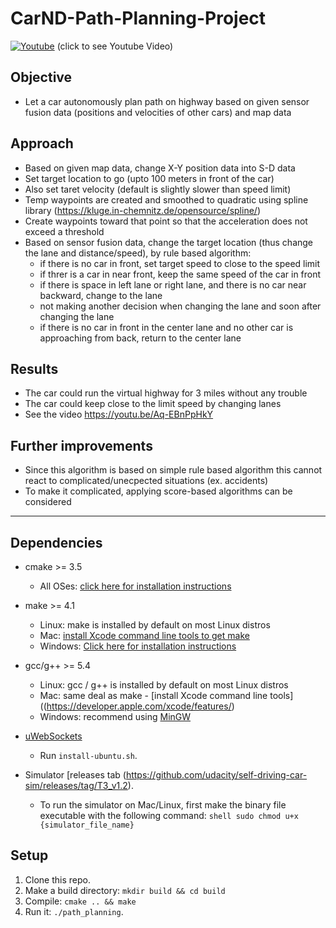 # CarND-Path-Planning-Project

[![Youtube](http://img.youtube.com/vi/Aq-EBnPpHkY/0.jpg)](https://www.youtube.com/watch?v=Aq-EBnPpHkY "Pathplanning")
  (click to see Youtube Video)

## Objective
- Let a car autonomously plan path on highway based on given sensor fusion data (positions and velocities of other cars) and map data

## Approach 
- Based on given map data, change X-Y position data into S-D data
- Set target location to go (upto 100 meters in front of the car) 
- Also set taret velocity (default is slightly slower than speed limit)
- Temp waypoints are created and smoothed to quadratic using spline library (https://kluge.in-chemnitz.de/opensource/spline/)
- Create waypoints toward that point so that the acceleration does not exceed a threshold
- Based on sensor fusion data, change the target location (thus change the lane and distance/speed), by rule based algorithm: 
  - if there is no car in front, set target speed to close to the speed limit
  - if threr is a car in near front, keep the same speed of the car in front
  - if there is space in left lane or right lane, and there is no car near backward, change to the lane
  - not making another decision when changing the lane and soon after changing the lane
  - if there is no car in front in the center lane and no other car is approaching from back, return to the center lane

## Results

- The car could run the virtual highway for 3 miles without any trouble
- The car could keep close to the limit speed by changing lanes
- See the video https://youtu.be/Aq-EBnPpHkY


## Further improvements 
- Since this algorithm is based on simple rule based algorithm this cannot react to complicated/unecpected situations (ex. accidents)
- To make it complicated, applying score-based algorithms can be considered


---

## Dependencies

* cmake >= 3.5
  * All OSes: [click here for installation instructions](https://cmake.org/install/)
* make >= 4.1
  * Linux: make is installed by default on most Linux distros
  * Mac: [install Xcode command line tools to get make](https://developer.apple.com/xcode/features/)
  * Windows: [Click here for installation instructions](http://gnuwin32.sourceforge.net/packages/make.htm)
* gcc/g++ >= 5.4
  * Linux: gcc / g++ is installed by default on most Linux distros
  * Mac: same deal as make - [install Xcode command line tools]((https://developer.apple.com/xcode/features/)
  * Windows: recommend using [MinGW](http://www.mingw.org/)
* [uWebSockets](https://github.com/uWebSockets/uWebSockets)
  * Run `install-ubuntu.sh`.
    
* Simulator [releases tab (https://github.com/udacity/self-driving-car-sim/releases/tag/T3_v1.2).  
  * To run the simulator on Mac/Linux, first make the binary file executable with the following command:
  `shell sudo chmod u+x {simulator_file_name}`


## Setup 

1. Clone this repo.
2. Make a build directory: `mkdir build && cd build`
3. Compile: `cmake .. && make`
4. Run it: `./path_planning`.




